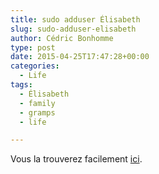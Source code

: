 ```yaml
---
title: sudo adduser Élisabeth
slug: sudo-adduser-elisabeth
author: Cédric Bonhomme
type: post
date: 2015-04-25T17:47:28+00:00
categories:
  - Life
tags:
  - Élisabeth
  - family
  - gramps
  - life

---
```

Vous la trouverez facilement [ici][1].

 [1]: /images/blog/2015/04/Bonhomme_rel_graph.png